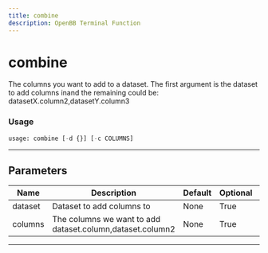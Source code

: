 ```yaml
---
title: combine
description: OpenBB Terminal Function
---
```


# combine

The columns you want to add to a dataset. The first argument is the dataset to add columns inand the remaining could be: datasetX.column2,datasetY.column3

### Usage

```python
usage: combine [-d {}] [-c COLUMNS]
```

---

## Parameters

| Name | Description | Default | Optional | Choices |
| ---- | ----------- | ------- | -------- | ------- |
| dataset | Dataset to add columns to | None | True | None |
| columns | The columns we want to add dataset.column,dataset.column2 | None | True | None |
---

